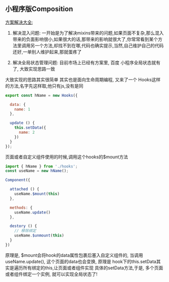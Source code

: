 ## 小程序版Composition

[方案解决大全](https://github.com/clevok/wxpage-mjb);

1. 解决混入问题: 一开始是为了解决mixins带来的问题,如果页面不复杂,那么混入带来的负面影响很小,如果很大的话,那带来的影响就很大了,你常常看到某个方法里调用另一个方法,却找不到在哪,代码也确实提示,当然,自己维护自己的代码还好,一单别人维护起来,那就蛋疼了

2. 解决全局状态管理问题: 目前市场上已经有方案里, 百度 小程序全局状态就有了, 大致实现思路一致

大致实现的思路其实很简单
其实也是面向生命周期编程, 又来了一个 Hooks这样的方法,名字先这样取,他只有js,没有是同

```js
export const hName = new Hooks({

  data: {
    name: 1
  },

  update () {
    this.setData({
      name: 2
    })
  }
});

```

页面或者自定义组件使用的时候,调用这个hooks的$mount方法
```js
import { hName } from './hooks';
const useName = new hName();

Component({

  attached () {
    useName.$mount(this)
  },

  methods: {
    useName.update()
  },

  destory () {
    // 移除绑定
    useName.$unmount(this)
  }
})

```
原理是, $mount会将hook的data属性包裹后塞入自定义组件的, 当调用 useName.update(), 这个页面的data也会变换, 原理是 hook下的this.setData其实是遍历所有绑定的this,让页面或者组件实现 具体的setData方法,于是, 多个页面或者组件绑定一个实例, 就可以实现全局状态了!

